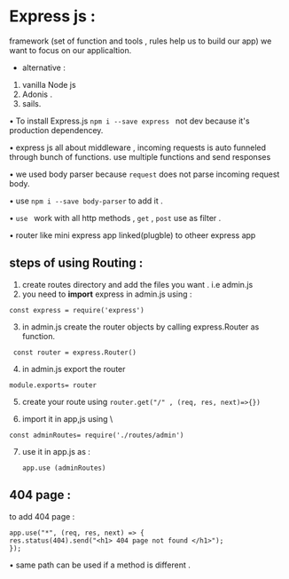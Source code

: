# Express js :

framework (set of function and tools , rules help us to build our app)
we want to focus on our applicaltion.

- alternative :

1. vanilla Node js
2. Adonis .
3. sails.

• To install Express.js `npm i --save express ` not dev because it's production dependencey.

• express js all about middleware , incoming requests is auto funneled through bunch of functions. use multiple functions and send responses

• we used body parser because `request` does not parse incoming request body.

• use `npm i --save body-parser` to add it .

• `use ` work with all http methods , `get` , `post` use as filter .

• router like mini express app linked(plugble) to otheer express app

## steps of using Routing :

1. create routes directory and add the files you want . i.e admin.js
2. you need to **import** express in admin.js using :

`const express = require('express')`

3. in admin.js create the router objects by calling express.Router as function.

` const router = express.Router()`

4. in admin.js export the router

`module.exports= router`

5. create your route using
   `router.get("/" , (req, res, next)=>{})`

6. import it in app,js using \

`const adminRoutes= require('./routes/admin')`

7. use it in app.js as :

   `app.use (adminRoutes)`

## 404 page :

to add 404 page :

    app.use("*", (req, res, next) => {
    res.status(404).send("<h1> 404 page not found </h1>");
    });

• same path can be used if a method is different .
